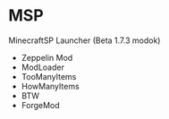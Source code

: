 # MSP
MinecraftSP Launcher (Beta 1.7.3 modok)

- Zeppelin Mod
- ModLoader
- TooManyItems
- HowManyItems
- BTW
- ForgeMod
